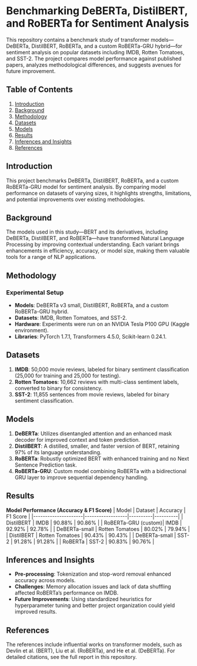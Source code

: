 # Benchmarking DeBERTa, DistilBERT, and RoBERTa for Sentiment Analysis

This repository contains a benchmark study of transformer models—DeBERTa, DistilBERT, RoBERTa, and a custom RoBERTa-GRU hybrid—for sentiment analysis on popular datasets including IMDB, Rotten Tomatoes, and SST-2. The project compares model performance against published papers, analyzes methodological differences, and suggests avenues for future improvement.

## Table of Contents
1. [Introduction](#introduction)
2. [Background](#background)
3. [Methodology](#methodology)
4. [Datasets](#datasets)
5. [Models](#models)
6. [Results](#results)
7. [Inferences and Insights](#inferences-and-insights)
8. [References](#references)

## Introduction
This project benchmarks DeBERTa, DistilBERT, RoBERTa, and a custom RoBERTa-GRU model for sentiment analysis. By comparing model performance on datasets of varying sizes, it highlights strengths, limitations, and potential improvements over existing methodologies.

## Background
The models used in this study—BERT and its derivatives, including DeBERTa, DistilBERT, and RoBERTa—have transformed Natural Language Processing by improving contextual understanding. Each variant brings enhancements in efficiency, accuracy, or model size, making them valuable tools for a range of NLP applications.

## Methodology
### Experimental Setup
- **Models**: DeBERTa v3 small, DistilBERT, RoBERTa, and a custom RoBERTa-GRU hybrid.
- **Datasets**: IMDB, Rotten Tomatoes, and SST-2.
- **Hardware**: Experiments were run on an NVIDIA Tesla P100 GPU (Kaggle environment).
- **Libraries**: PyTorch 1.7.1, Transformers 4.5.0, Scikit-learn 0.24.1.

## Datasets
1. **IMDB**: 50,000 movie reviews, labeled for binary sentiment classification (25,000 for training and 25,000 for testing).
2. **Rotten Tomatoes**: 10,662 reviews with multi-class sentiment labels, converted to binary for consistency.
3. **SST-2**: 11,855 sentences from movie reviews, labeled for binary sentiment classification.

## Models
1. **DeBERTa**: Utilizes disentangled attention and an enhanced mask decoder for improved context and token prediction.
2. **DistilBERT**: A distilled, smaller, and faster version of BERT, retaining 97% of its language understanding.
3. **RoBERTa**: Robustly optimized BERT with enhanced training and no Next Sentence Prediction task.
4. **RoBERTa-GRU**: Custom model combining RoBERTa with a bidirectional GRU layer to improve sequential dependency handling.

## Results
**Model Performance (Accuracy & F1 Score)**
| Model               | Dataset          | Accuracy | F1 Score |
|---------------------|------------------|----------|----------|
| DistilBERT          | IMDB             | 90.88%   | 90.86%   |
| RoBERTa-GRU (custom)| IMDB             | 92.92%   | 92.78%   |
| DeBERTa-small       | Rotten Tomatoes  | 80.02%   | 79.94%   |
| DistilBERT          | Rotten Tomatoes  | 90.43%   | 90.43%   |
| DeBERTa-small       | SST-2            | 91.28%   | 91.28%   |
| RoBERTa             | SST-2            | 90.83%   | 90.76%   |

## Inferences and Insights
- **Pre-processing**: Tokenization and stop-word removal enhanced accuracy across models.
- **Challenges**: Memory allocation issues and lack of data shuffling affected RoBERTa’s performance on IMDB.
- **Future Improvements**: Using standardized heuristics for hyperparameter tuning and better project organization could yield improved results.

## References
The references include influential works on transformer models, such as Devlin et al. (BERT), Liu et al. (RoBERTa), and He et al. (DeBERTa). For detailed citations, see the full report in this repository.
